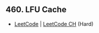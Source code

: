 ## 460. LFU Cache

-  [LeetCode](https://leetcode.com/problems/lfu-cache/) | [LeetCode CH](https://leetcode.cn/problems/lfu-cache/) (Hard)
